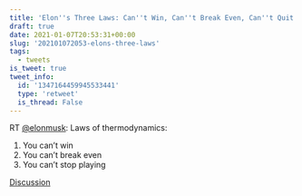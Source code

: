 ```yaml
---
title: 'Elon''s Three Laws: Can''t Win, Can''t Break Even, Can''t Quit'
draft: true
date: 2021-01-07T20:53:31+00:00
slug: '202101072053-elons-three-laws'
tags:
  - tweets
is_tweet: true
tweet_info:
  id: '1347164459945533441'
  type: 'retweet'
  is_thread: False
---
```




RT [@elonmusk](https://x.com/elonmusk): Laws of thermodynamics:
1. You can’t win
2. You can’t break even
3. You can’t stop playing

[Discussion](https://x.com/sytelus/status/1347164459945533441)
